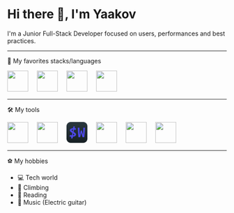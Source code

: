 # Hi there 👋, I'm Yaakov

I'm a Junior Full-Stack Developer focused on users, performances and best practices.

---

💖 My favorites stacks/languages

<img style="margin-right: 16px;" src="https://cdn.worldvectorlogo.com/logos/svelte-1.svg" width="48px" height="48px" /> <img style="margin-right: 16px;" src="https://cdn.worldvectorlogo.com/logos/tailwind-css-2.svg" width="48px" height="48px" /> <img style="margin-right: 16px;" src="https://cdn.worldvectorlogo.com/logos/react-2.svg" width="48px" height="48px" /> <img style="margin-right: 16px;" src="https://cdn.worldvectorlogo.com/logos/golang-1.svg" width="48px" height="48px" />

---

🛠️ My tools

<img style="margin-right: 16px;" src="https://cdn.worldvectorlogo.com/logos/webstorm-icon.svg" width="48px" height="48px" /> <img style="margin-right: 16px;" src="https://cdn.worldvectorlogo.com/logos/vim.svg" width="48px" height="48px" /> <img style="margin-right: 16px;" src="https://raw.githubusercontent.com/wez/wezterm/master/assets/icon/wezterm-icon.svg" width="48px" height="48px" /> <img style="margin-right: 16px;" src="https://cdn.worldvectorlogo.com/logos/windows-1.svg" width="48px" height="48px" /> <img style="margin-right: 16px;" src="https://cdn.worldvectorlogo.com/logos/ubuntu-4.svg" width="48px" height="48px" /> <img style="margin-right: 16px;" src="https://cdn.worldvectorlogo.com/logos/figma-1.svg" width="48px" height="48px" />

---

⚽️ My hobbies
* 💻 Tech world
* 🧗 Climbing
* 📖 Reading
* 🎸 Music (Electric guitar)
